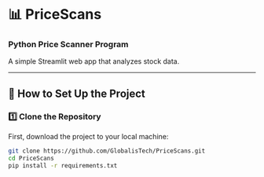 # 📊 PriceScans

### **Python Price Scanner Program**
A simple Streamlit web app that analyzes stock data.

---

## 🚀 How to Set Up the Project

### **1️⃣ Clone the Repository**
First, download the project to your local machine:
```sh
git clone https://github.com/GlobalisTech/PriceScans.git
cd PriceScans
pip install -r requirements.txt
